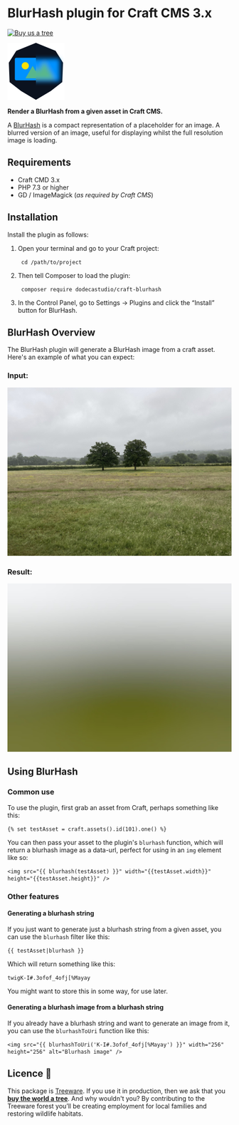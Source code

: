 # BlurHash plugin for Craft CMS 3.x

[![Buy us a tree](https://img.shields.io/badge/Treeware-%F0%9F%8C%B3-lightgreen)](https://plant.treeware.earth/dodecastudio/craft-blurhash)

<img src="src/icon.svg" width="128" height="128" />

**Render a BlurHash from a given asset in Craft CMS.**

A [BlurHash](https://blurha.sh/) is a compact representation of a placeholder for an image. A blurred version of an image, useful for displaying whilst the full resolution image is loading.

## Requirements

* Craft CMD 3.x
* PHP 7.3 or higher
* GD / ImageMagick (*as required by Craft CMS*)

## Installation

Install the plugin as follows:

1. Open your terminal and go to your Craft project:

        cd /path/to/project

2. Then tell Composer to load the plugin:

        composer require dodecastudio/craft-blurhash

3. In the Control Panel, go to Settings → Plugins and click the “Install” button for BlurHash.

## BlurHash Overview

The BlurHash plugin will generate a BlurHash image from a craft asset. Here's an example of what you can expect:

### Input:
<img src="resources/img/example-01-photo.jpg" width="512" />

### Result:
<img src="resources/img/example-01-blurhash.jpg" width="512" />

## Using BlurHash

### Common use

To use the plugin, first grab an asset from Craft, perhaps something like this:

```twig
{% set testAsset = craft.assets().id(101).one() %}
```

You can then pass your asset to the plugin's `blurhash` function, which will return a blurhash image as a data-url, perfect for using in an `img` element like so:

```twig
<img src="{{ blurhash(testAsset) }}" width="{{testAsset.width}}" height="{{testAsset.height}}" />
```

### Other features

#### Generating a blurhash string

If you just want to generate just a blurhash string from a given asset, you can use the `blurhash` filter like this:

```twig
{{ testAsset|blurhash }}
```

Which will return something like this:

```
twigK-I#.3ofof_4ofj[%Mayay
```

You might want to store this in some way, for use later.

#### Generating a blurhash image from a blurhash string

If you already have a blurhash string and want to generate an image from it, you can use the `blurhashToUri` function like this:

```twig
<img src="{{ blurhashToUri('K-I#.3ofof_4ofj[%Mayay') }}" width="256" height="256" alt="Blurhash image" />
```

## Licence 🌳           

This package is [Treeware](https://treeware.earth). If you use it in production, then we ask that you [**buy the world a tree**](https://plant.treeware.earth/ostark/craft-async-queue). And why wouldn't you? By contributing to the Treeware forest you’ll be creating employment for local families and restoring wildlife habitats. 
